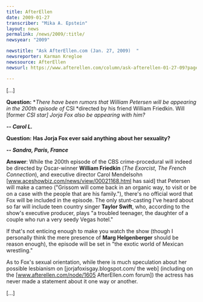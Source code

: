```yaml
---
title: AfterEllen
date: 2009-01-27
transcriber: "Mika A. Epstein"
layout: news
permalink: /news/2009/:title/
newsyear: "2009"

newstitle: "Ask AfterEllen.com (Jan. 27, 2009)  "
newsreporter: Karman Kregloe
newssource: AfterEllen
newsurl: https://www.afterellen.com/column/ask-afterellen-01-27-09?page=0%2C2

---
```


[...]

**Question:** **There have been rumors that William Petersen will be appearing in the 200th episode of* CSI *directed by his friend William Friedkin. Will [former *CSI *star] Jorja Fox also be appearing with him?**

***-- Carol L.***

**Question:** **Has Jorja Fox ever said anything about her sexuality?**

***-- Sandra, Paris, France***

**Answer**: While the 200th episode of the CBS crime-procedural will indeed be directed by Oscar-winner **William Friedkin** (*The Exorcist*, *The French Connection*), and executive director Carol Mendelsohn [www.aceshowbiz.com/news/view/00021168.html has said] that Petersen will make a cameo ("Grissom will come back in an organic way, to visit or be on a case with the people that are his family."), there's no official word that Fox will be included in the episode. The only stunt-casting I've heard about so far will include teen country singer **Taylor Swift**, who, according to the show's executive producer, plays "a troubled teenager, the daughter of a couple who run a very seedy Vegas hotel."

If that's not enticing enough to make you watch the show (though I personally think the mere presence of **Marg Helgenberger** should be reason enough), the episode will be set in "the exotic world of Mexican wrestling."

As to Fox's sexual orientation, while there is much speculation about her possible lesbianism on \[jorjafoxisgay.blogspot.com/ the web\] (including on the [www.afterellen.com/node/1605 AfterEllen.com forum]) the actress has never made a statement about it one way or another.

[...]
